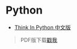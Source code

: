 # Python
* [Think In Python 中文版](https://cycleuser.gitbooks.io/think-python/content/)
> PDF版下载[戳我](/python/think-python.pdf)
	